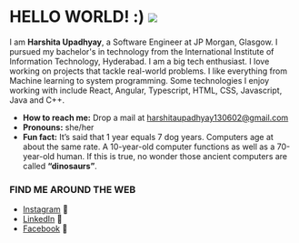 # HELLO WORLD! :) ![](https://komarev.com/ghpvc/?username=harshita130602)

I am **Harshita Upadhyay**, a Software Engineer at JP Morgan, Glasgow. I pursued my bachelor's in technology from the International Institute of Information Technology, Hyderabad. I am a big tech enthusiast. I love working on projects that tackle real-world problems. I like everything from Machine learning to system programming. Some technologies I enjoy working with include React, Angular, Typescript, HTML, CSS, Javascript, Java and C++.

*  **How to reach me:** Drop a mail at harshitaupadhyay130602@gmail.com
*  **Pronouns:** she/her
*  **Fun fact:** It’s said that 1 year equals 7 dog years. Computers age at about the same rate. A 10-year-old computer functions as well as a 70-year-old human. If this is true, no wonder those ancient computers are called **“dinosaurs”**.

### FIND ME AROUND THE WEB
* [Instagram](https://www.instagram.com/harshita_upadhyay_/) :round_pushpin:
* [LinkedIn](https://www.linkedin.com/in/harshita-upadhyay-19b4471a2/) :briefcase:
* [Facebook](https://www.facebook.com/profile.php?id=100007446736041) :busts_in_silhouette:
